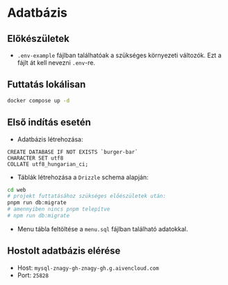 # Adatbázis

## Előkészületek

- `.env-example` fájlban találhatóak a szükséges környezeti változók. Ezt a fájlt át kell nevezni `.env`-re.

## Futtatás lokálisan

```bash
docker compose up -d
```

## Első indítás esetén

- Adatbázis létrehozása:

```mysql
CREATE DATABASE IF NOT EXISTS `burger-bar`
CHARACTER SET utf8
COLLATE utf8_hungarian_ci;
```

- Táblák létrehozása a `Drizzle` schema alapján:

```bash
cd web
# projekt futtatásához szükséges előészületek után:
pnpm run db:migrate
# amennyiben nincs pnpm telepítve
# npm run db:migrate
```

- Menu tábla feltöltése a `menu.sql` fájlban található adatokkal.

## Hostolt adatbázis elérése

- Host: `mysql-znagy-gh-znagy-gh.g.aivencloud.com`
- Port: `25828`
